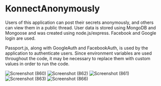 # KonnectAnonymously
Users of this application can post their secrets anonymously, and others can view them in a public thread. User data is stored using MongoDB and Mongoose and was created using node.js/express. Facebook and Google login are used.

Passport.js, along with GoogleAuth and FacebookAuth, is used by the application to authenticate users. Since environment variables are used throughout the code, it may be necessary to replace them with custom values in order to run the code.

![Screenshot (860)](https://user-images.githubusercontent.com/101445560/235444421-7bab65de-8794-4849-9dda-d7a12c678c3e.png)
![Screenshot (862)](https://user-images.githubusercontent.com/101445560/235444429-e7c2bb51-92a3-4a08-add7-1dd7f626da37.png)
![Screenshot (861)](https://user-images.githubusercontent.com/101445560/235444432-27824b9d-73a4-4cbb-b9ae-67493e44eb3d.png)
![Screenshot (863)](https://user-images.githubusercontent.com/101445560/235444427-3aca568a-012b-4277-a5f9-83202e733951.png)
![Screenshot (866)](https://user-images.githubusercontent.com/101445560/235445168-36c1069a-ac72-4148-b6fc-193856eefc1c.png)
